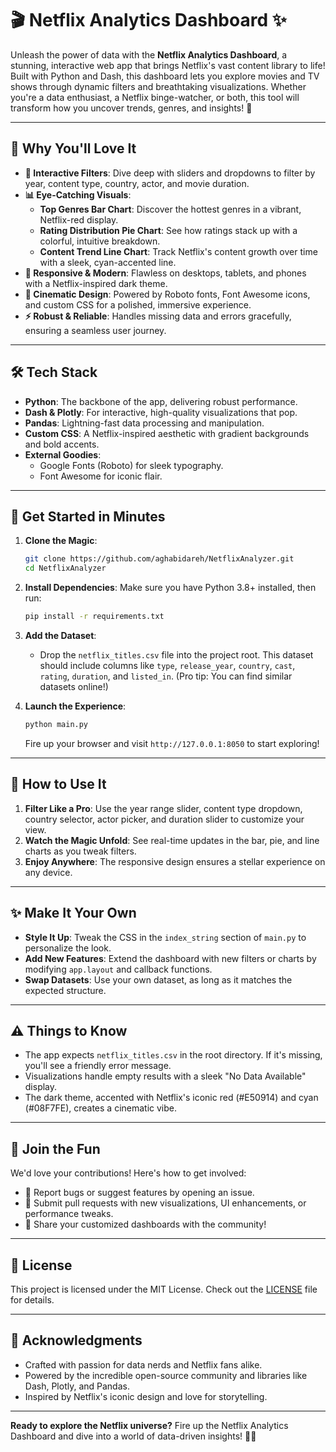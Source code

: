 # 🎬 Netflix Analytics Dashboard ✨

Unleash the power of data with the **Netflix Analytics Dashboard**, a stunning, interactive web app that brings Netflix's vast content library to life! Built with Python and Dash, this dashboard lets you explore movies and TV shows through dynamic filters and breathtaking visualizations. Whether you're a data enthusiast, a Netflix binge-watcher, or both, this tool will transform how you uncover trends, genres, and insights! 🚀

---

## 🌟 Why You'll Love It

- **🎯 Interactive Filters**: Dive deep with sliders and dropdowns to filter by year, content type, country, actor, and movie duration.
- **📊 Eye-Catching Visuals**:
  - **Top Genres Bar Chart**: Discover the hottest genres in a vibrant, Netflix-red display.
  - **Rating Distribution Pie Chart**: See how ratings stack up with a colorful, intuitive breakdown.
  - **Content Trend Line Chart**: Track Netflix's content growth over time with a sleek, cyan-accented line.
- **📱 Responsive & Modern**: Flawless on desktops, tablets, and phones with a Netflix-inspired dark theme.
- **🎨 Cinematic Design**: Powered by Roboto fonts, Font Awesome icons, and custom CSS for a polished, immersive experience.
- **⚡ Robust & Reliable**: Handles missing data and errors gracefully, ensuring a seamless user journey.

---

## 🛠️ Tech Stack

- **Python**: The backbone of the app, delivering robust performance.
- **Dash & Plotly**: For interactive, high-quality visualizations that pop.
- **Pandas**: Lightning-fast data processing and manipulation.
- **Custom CSS**: A Netflix-inspired aesthetic with gradient backgrounds and bold accents.
- **External Goodies**:
  - Google Fonts (Roboto) for sleek typography.
  - Font Awesome for iconic flair.

---

## 🚀 Get Started in Minutes

1. **Clone the Magic**:
   ```bash
   git clone https://github.com/aghabidareh/NetflixAnalyzer.git
   cd NetflixAnalyzer
   ```

2. **Install Dependencies**:
   Make sure you have Python 3.8+ installed, then run:
   ```bash
   pip install -r requirements.txt
   ```

3. **Add the Dataset**:
   - Drop the `netflix_titles.csv` file into the project root. This dataset should include columns like `type`, `release_year`, `country`, `cast`, `rating`, `duration`, and `listed_in`. (Pro tip: You can find similar datasets online!)

4. **Launch the Experience**:
   ```bash
   python main.py
   ```
   Fire up your browser and visit `http://127.0.0.1:8050` to start exploring!

---

## 🎥 How to Use It

1. **Filter Like a Pro**: Use the year range slider, content type dropdown, country selector, actor picker, and duration slider to customize your view.
2. **Watch the Magic Unfold**: See real-time updates in the bar, pie, and line charts as you tweak filters.
3. **Enjoy Anywhere**: The responsive design ensures a stellar experience on any device.

---

## ✨ Make It Your Own

- **Style It Up**: Tweak the CSS in the `index_string` section of `main.py` to personalize the look.
- **Add New Features**: Extend the dashboard with new filters or charts by modifying `app.layout` and callback functions.
- **Swap Datasets**: Use your own dataset, as long as it matches the expected structure.

---

## ⚠️ Things to Know

- The app expects `netflix_titles.csv` in the root directory. If it's missing, you'll see a friendly error message.
- Visualizations handle empty results with a sleek "No Data Available" display.
- The dark theme, accented with Netflix's iconic red (#E50914) and cyan (#08F7FE), creates a cinematic vibe.

---

## 🤝 Join the Fun

We'd love your contributions! Here's how to get involved:
- 🐛 Report bugs or suggest features by opening an issue.
- 🚀 Submit pull requests with new visualizations, UI enhancements, or performance tweaks.
- 🌟 Share your customized dashboards with the community!

---

## 📜 License

This project is licensed under the MIT License. Check out the [LICENSE](LICENSE) file for details.

---

## 🌈 Acknowledgments

- Crafted with passion for data nerds and Netflix fans alike.
- Powered by the incredible open-source community and libraries like Dash, Plotly, and Pandas.
- Inspired by Netflix's iconic design and love for storytelling.

---

**Ready to explore the Netflix universe?** Fire up the Netflix Analytics Dashboard and dive into a world of data-driven insights! 🎥✨
